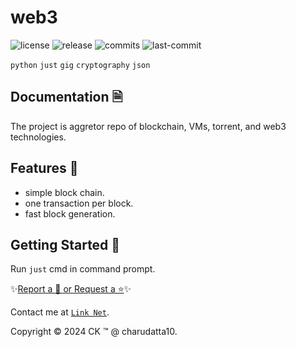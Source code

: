  
# web3

<!-- Badges: Project Status GitHub -->
![license](https://badgen.net/static/license/GPL-3.0/blue)
![release](https://badgen.net/github/release/charudatta10/web3)
![commits](https://badgen.net/github/commits/charudatta10/web3)
![last-commit](https://badgen.net/badge/github/last-commit/web3)
<!-- Badges: Tools used -->
`python` `just` `gig` `cryptography` `json` 

## Documentation 🗎

The project is aggretor repo of blockchain, VMs, torrent, and web3 technologies.  

## Features 🌟

- simple block chain. 
- one transaction per block. 
- fast block generation. 
 
## Getting Started 🌱

Run `just` cmd in command prompt.

✨[Report a 🐛 or Request a ⭐](https://github.com//web3/issues)✨

Contact me at [`Link Net`](https://charudatta10.github.io/LinkNet/).

Copyright :copyright: 2024 CK :tm: @ charudatta10.   

<!-- Acknowledgment, References, Misc -->
